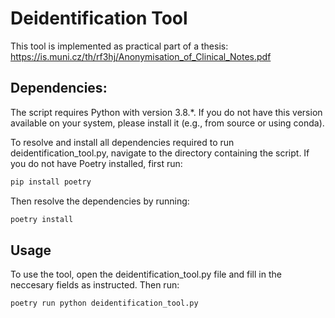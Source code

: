 # Deidentification Tool

This tool is implemented as practical part of a thesis: https://is.muni.cz/th/rf3hj/Anonymisation_of_Clinical_Notes.pdf

## Dependencies:
The script requires Python with version 3.8.*.
If you do not have this version available on your system, please install it (e.g., from source or using conda).

To resolve and install all dependencies required to run deidentification_tool.py, navigate to the directory containing the script.
If you do not have Poetry installed, first run:

```bash
pip install poetry
```

Then resolve the dependencies by running:

```bash
poetry install
```

## Usage
To use the tool, open the deidentification_tool.py file and fill in the neccesary fields as instructed. 
Then run:

```bash
poetry run python deidentification_tool.py
```
